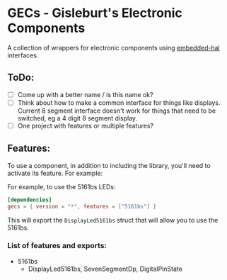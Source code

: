 GECs - Gisleburt's Electronic Components
========================================

A collection of wrappers for electronic components using [embedded-hal] interfaces.

ToDo:
-----

- [ ] Come up with a better name / is this name ok?
- [ ] Think about how to make a common interface for things like displays. Current 8 segment interface doesn't
      work for things that need to be switched, eg a 4 digit 8 segment display.
- [ ] One project with features or multiple features?

[embedded-hal]: https://crates.io/crates/embedded-hal

Features:
---------

To use a component, in addition to including the library, you'll need to activate its feature. For example:

For example, to use the 5161bs LEDs:

```toml
[dependencies]
gecs = { version = "*", features = ["5161bs"] }
```

This will export the `DisplayLed5161bs` struct that will allow you to use the 5161bs.

### List of features and exports:

- 5161bs
  - DisplayLed5161bs, SevenSegmentDp, DigitalPinState

